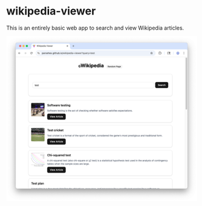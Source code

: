 # wikipedia-viewer

This is an entirely basic web app to search and view Wikipedia articles.

![Preview image of wikipedia-viewer](/wikipedia-viewer-preview.png)